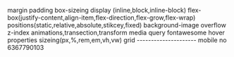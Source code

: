 margin 
padding 
box-sizeing 
display (inline,block,inline-block)
flex-box(justify-content,align-item,flex-direction,flex-grow,flex-wrap)
positions(static,relative,absolute,stikcey,fixed)
background-image 
overflow 
z-index
animations,transection,transform 
media query 
fontawesome 
hover properties
sizeing(px,%,rem,em,vh,vw)
grid ---------------------
mobile no 6367790103